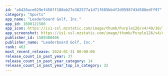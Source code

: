 ```yaml
---
id: "a6420ace029ef458ff180eb27e382577a1d71f685bb4f2d95987d3d588edff97"
category: "Sports"
app_name: "Leaderboard Golf, Inc."
app_id: 1600121586
app_icon: https://is1-ssl.mzstatic.com/image/thumb/Purple126/v4/49/18/77/4918773f-c775-1ad6-f8ae-468c3137cf79/AppIcon-0-0-1x_U007emarketing-0-5-0-P3-85-220.png/1024x1024bb.png
app_screenshot: https://is1-ssl.mzstatic.com/image/thumb/Purple126/v4/cf/91/1a/cf911a6d-4b98-bd75-ce35-c603b5daea5a/cc9e0b5a-2caf-4522-975f-d3ed63bac2c5_Frame_954__U00281_U0029.png/1242x2688bb.png
publisher_id: 1589380406
publisher_name: "Leaderboard Golf, Inc."
rank: 463
most_recent_release: 2024-01-31 00:00:00
release_count_in_past_year: 37
release_count_in_past_year_category: 14
release_count_in_past_year_top_in_category: 32
---
```

